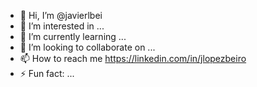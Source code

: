 - 👋 Hi, I’m @javierlbei
- 👀 I’m interested in ...
- 🌱 I’m currently learning ...
- 💞️ I’m looking to collaborate on ...
- 📫 How to reach me https://linkedin.com/in/jlopezbeiro
- ⚡ Fun fact: ...
